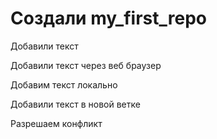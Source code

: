 #  Создали my_first_repo

Добавили текст 

Добавили текст через веб браузер


Добавим текст локально

Добавили текст в новой ветке

Разрешаем конфликт
